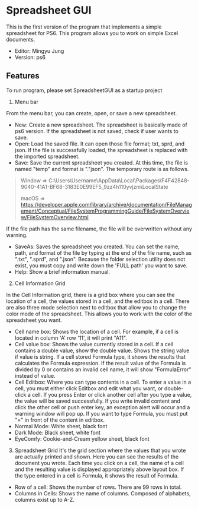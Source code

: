 # Spreadsheet GUI

This is the first version of the program that implements a simple spreadsheet for PS6. This program allows you to work on simple Excel documents. 

- Editor: Mingyu Jung
- Version: ps6

## Features

To run program, please set SpreadsheetGUI as a startup project

1. Menu bar

From the menu bar, you can create, open, or save a new spreadsheet.

- New: Create a new spreadsheet. The spreadsheet is basically made of ps6 version. If the spreadsheet is not saved, check if user wants to save.
- Open: Load the saved file. It can open those file format; txt, sprd, and json. If the file is successfully loaded, the spreadsheet is replaced with the imported spreadsheet.
- Save: Save the current spreadsheet you created. At this time, the file is named "temp" and format is "."json". The temporary route is as follows. 

>Window	=>	C:\Users\Username\AppData\Local\Packages\F4F42848-9040-41A1-BF68-3183E0E99EF5_9zz4h110yvjzm\LocalState
>
>macOS	=>	https://developer.apple.com/library/archive/documentation/FileManagement/Conceptual/FileSystemProgrammingGuide/FileSystemOverview/FileSystemOverview.html


If the file path has the same filename, the file will be overwritten without any warning.

- SaveAs: Saves the spreadsheet you created. You can set the name, path, and format of the file by typing at the end of the file name, such as ".txt", ".sprd", and ".json". Because the folder selection utility does not exist, you must copy and write down the 'FULL path' you want to save.
- Help: Show a brief information manual.

2. Cell Information Grid

In the Cell Information grid, there is a grid box where you can see the location of a cell, the values stored in a cell, and the editbox in a cell. There are also three mode selection next to editbox that allow you to change the color mode of the spreadsheet. This allows you to work with the color of the spreadsheet you want.
- Cell name box: Shows the location of a cell. For example, if a cell is located in column 'A' row '11', it will print "A11".
- Cell value box: Shows the value currently stored in a cell. If a cell contains a double value, show the double value. Shows the string value if value is string. If a cell stored Formula type, it shows the results that calculates the Formula expression. If the result value of the Formula is divided by 0 or contains an invalid cell name, it will show "FormulaError" instead of value.
- Cell Editbox: Where you can type contents in a cell. To enter a value in a cell, you must either click Editbox and edit what you want, or double-click a cell. If you press Enter or click another cell after you type a value, the value will be saved successfully. If you write invalid content and click the other cell or push enter key, an exception alert will occur and a warning window will pop up. If you want to type Formula, you must put "=" in front of the content in editbox.
- Normal Mode: White sheet, black font
- Dark Mode: Black sheet, white font
- EyeComfy: Cookie-and-Cream yellow sheet, black font

3. Spreadsheet Grid
It's the grid section where the values that you wrote are actually printed and shown. Here you can see the results of the document you wrote. Each time you click on a cell, the name of a cell and the resulting value is displayed appropriately above layout box. If the type entered in a cell is Formula, it shows the result of Formula.
- Row of a cell: Shows the number of rows. There are 99 rows in total.
- Columns in Cells: Shows the name of columns. Composed of alphabets, columns exist up to A-Z.
